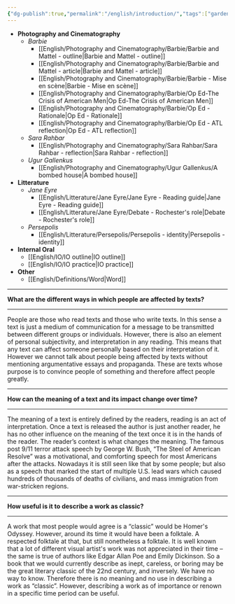 ```yaml
---
{"dg-publish":true,"permalink":"/english/introduction/","tags":["gardenEntry"]}
---
```


- **Photography and Cinematography**
	- *Barbie*
		- [[English/Photography and Cinematography/Barbie/Barbie and Mattel - outline\|Barbie and Mattel - outline]]
		- [[English/Photography and Cinematography/Barbie/Barbie and Mattel - article\|Barbie and Mattel - article]]
		- [[English/Photography and Cinematography/Barbie/Barbie - Mise en scène\|Barbie - Mise en scène]]
		- [[English/Photography and Cinematography/Barbie/Op Ed-The Crisis of American Men\|Op Ed-The Crisis of American Men]]
		- [[English/Photography and Cinematography/Barbie/Op Ed - Rationale\|Op Ed - Rationale]]
		- [[English/Photography and Cinematography/Barbie/Op Ed - ATL reflection\|Op Ed - ATL reflection]]
	- *Sara Rahbar*
		- [[English/Photography and Cinematography/Sara Rahbar/Sara Rahbar - reflection\|Sara Rahbar - reflection]]
	- *Ugur Gallenkus*
		- [[English/Photography and Cinematography/Ugur Gallenkus/A bombed house\|A bombed house]]
- **Litterature**
	- *Jane Eyre*
		- [[English/Litterature/Jane Eyre/Jane Eyre - Reading guide\|Jane Eyre - Reading guide]]
		- [[English/Litterature/Jane Eyre/Debate - Rochester's role\|Debate - Rochester's role]]
	- *Persepolis*
		- [[English/Litterature/Persepolis/Persepolis - identity\|Persepolis - identity]]
- **Internal Oral**
	- [[English/IO/IO outline\|IO outline]]
	- [[English/IO/IO practice\|IO practice]]
- **Other**
	- [[English/Definitions/Word\|Word]]
---

**What are the different ways in which people are affected by texts?** 

---

People are those who read texts and those who write texts. In this sense a text is just a medium of communication for a message to be transmitted between different groups or individuals. However, there is also an element of personal subjectivity, and interpretation in any reading. This means that any text can affect someone personally based on their interpretation of it. However we cannot talk about people being affected by texts without mentioning argumentative essays and propaganda. These are texts whose purpose is to convince people of something and therefore affect people greatly. 

---

**How can the meaning of a text and its impact change over time?**

---

The meaning of a text is entirely defined by the readers, reading is an act of interpretation. Once a text is released the author is just another reader, he has no other influence on the meaning of the text once it is in the hands of the reader. The reader’s context is what changes the meaning. The famous post 9/11 terror attack speech by George W. Bush, “The Steel of American Resolve” was a motivational, and comforting speech for most Americans after the attacks. Nowadays it is still seen like that by some people; but also as a speech that marked the start of multiple U.S. lead wars which caused hundreds of thousands of deaths of civilians, and mass immigration from war-stricken regions. 

  
  

---

**How useful is it to describe a work as classic?**

---

A work that most people would agree is a “classic” would be Homer's Odyssey. However, around its time it would have been a folktale. A respected folktale at that, but still nonetheless a folktale. It is well known that a lot of different visual artist's work was not appreciated in their time – the same is true of authors like Edgar Allan Poe and Emily Dickinson. So a book that we would currently describe as inept, careless, or boring may be the great literary classic of the 22nd century, and inversely. We have no way to know. Therefore there is no meaning and no use in describing a work as “classic”. However, describing a work as of importance or renown in a specific time period can be useful.
